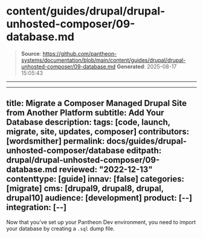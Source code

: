 # content/guides/drupal/drupal-unhosted-composer/09-database.md

> **Source**: https://github.com/pantheon-systems/documentation/blob/main/content/guides/drupal/drupal-unhosted-composer/09-database.md
> **Generated**: 2025-08-17 15:05:43

---

---
title: Migrate a Composer Managed Drupal Site from Another Platform
subtitle: Add Your Database
description: 
tags: [code, launch, migrate, site, updates, composer]
contributors: [wordsmither]
permalink: docs/guides/drupal-unhosted-composer/database
editpath: drupal/drupal-unhosted-composer/09-database.md
reviewed: "2022-12-13"
contenttype: [guide]
innav: [false]
categories: [migrate]
cms: [drupal9, drupal8, drupal, drupal10]
audience: [development]
product: [--]
integration: [--]
---

Now that you've set up your Pantheon Dev environment, you need to import your database by creating a `.sql` dump file.

<Partial file="migrate/drupal-database.md" />

